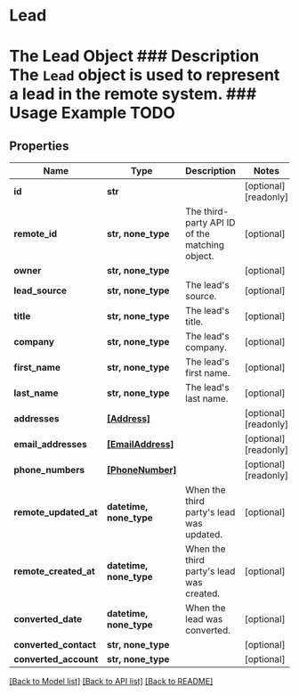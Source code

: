 # Lead

# The Lead Object ### Description The `Lead` object is used to represent a lead in the remote system. ### Usage Example TODO

## Properties
Name | Type | Description | Notes
------------ | ------------- | ------------- | -------------
**id** | **str** |  | [optional] [readonly] 
**remote_id** | **str, none_type** | The third-party API ID of the matching object. | [optional] 
**owner** | **str, none_type** |  | [optional] 
**lead_source** | **str, none_type** | The lead&#39;s source. | [optional] 
**title** | **str, none_type** | The lead&#39;s title. | [optional] 
**company** | **str, none_type** | The lead&#39;s company. | [optional] 
**first_name** | **str, none_type** | The lead&#39;s first name. | [optional] 
**last_name** | **str, none_type** | The lead&#39;s last name. | [optional] 
**addresses** | [**[Address]**](Address.md) |  | [optional] [readonly] 
**email_addresses** | [**[EmailAddress]**](EmailAddress.md) |  | [optional] [readonly] 
**phone_numbers** | [**[PhoneNumber]**](PhoneNumber.md) |  | [optional] [readonly] 
**remote_updated_at** | **datetime, none_type** | When the third party&#39;s lead was updated. | [optional] 
**remote_created_at** | **datetime, none_type** | When the third party&#39;s lead was created. | [optional] 
**converted_date** | **datetime, none_type** | When the lead was converted. | [optional] 
**converted_contact** | **str, none_type** |  | [optional] 
**converted_account** | **str, none_type** |  | [optional] 

[[Back to Model list]](../README.md#documentation-for-models) [[Back to API list]](../README.md#documentation-for-api-endpoints) [[Back to README]](../README.md)


